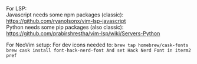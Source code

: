 For LSP:  
  Javascript needs some npm packages (classic):  
    https://github.com/ryanolsonx/vim-lsp-javascript  
  Python needs some pip packages (also classic):  
    https://github.com/prabirshrestha/vim-lsp/wiki/Servers-Python  
  
  

For NeoVim setup:
    For dev icons needed to:
    ```
    brew tap homebrew/cask-fonts
    brew cask install font-hack-nerd-font
    And set Hack Nerd Font in iterm2 pref
    ```

